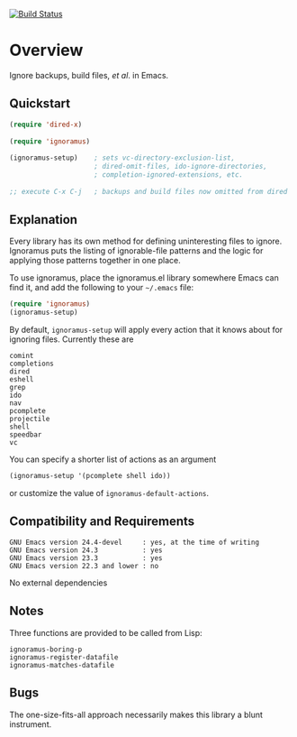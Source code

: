 [![Build Status](https://secure.travis-ci.org/rolandwalker/ignoramus.png?branch=master)](http://travis-ci.org/rolandwalker/ignoramus)

Overview
========

Ignore backups, build files, *et al*. in Emacs.

Quickstart
----------

```lisp
(require 'dired-x)
 
(require 'ignoramus)
 
(ignoramus-setup)    ; sets vc-directory-exclusion-list,
                     ; dired-omit-files, ido-ignore-directories,
                     ; completion-ignored-extensions, etc.
 
;; execute C-x C-j   ; backups and build files now omitted from dired
```

Explanation
-----------

Every library has its own method for defining uninteresting files
to ignore.  Ignoramus puts the listing of ignorable-file patterns
and the logic for applying those patterns together in one place.

To use ignoramus, place the ignoramus.el library somewhere Emacs
can find it, and add the following to your `~/.emacs` file:

```lisp
(require 'ignoramus)
(ignoramus-setup)
```

By default, `ignoramus-setup` will apply every action that it
knows about for ignoring files.  Currently these are

	comint
	completions
	dired
	eshell
	grep
	ido
	nav
	pcomplete
	projectile
	shell
	speedbar
	vc

You can specify a shorter list of actions as an argument

```lisp
(ignoramus-setup '(pcomplete shell ido))
```

or customize the value of `ignoramus-default-actions`.

Compatibility and Requirements
------------------------------

	GNU Emacs version 24.4-devel     : yes, at the time of writing
	GNU Emacs version 24.3           : yes
	GNU Emacs version 23.3           : yes
	GNU Emacs version 22.3 and lower : no

No external dependencies

Notes
-----

Three functions are provided to be called from Lisp:

	ignoramus-boring-p
	ignoramus-register-datafile
	ignoramus-matches-datafile

Bugs
----

The one-size-fits-all approach necessarily makes this library
a blunt instrument.
